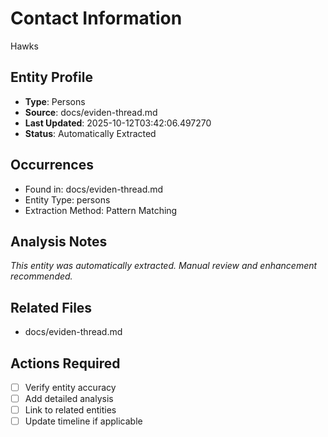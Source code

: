 # Contact Information
Hawks

## Entity Profile
- **Type**: Persons
- **Source**: docs/eviden-thread.md
- **Last Updated**: 2025-10-12T03:42:06.497270
- **Status**: Automatically Extracted

## Occurrences
- Found in: docs/eviden-thread.md
- Entity Type: persons
- Extraction Method: Pattern Matching

## Analysis Notes
*This entity was automatically extracted. Manual review and enhancement recommended.*

## Related Files
- docs/eviden-thread.md

## Actions Required
- [ ] Verify entity accuracy
- [ ] Add detailed analysis
- [ ] Link to related entities
- [ ] Update timeline if applicable
